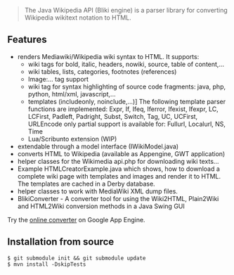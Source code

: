 
> The Java Wikipedia API (Bliki engine)
> is a parser library for converting
> Wikipedia wikitext notation to HTML.

## Features

  * renders Mediawiki/Wikipedia wiki syntax to HTML. It supports:
     * wiki tags for bold, italic, headers, nowiki, source, table of content,...
     * wiki tables, lists, categories, footnotes (references)
     * Image:... tag support
     * wiki <source> tag for syntax highlighting of source code fragments:
        java, php, python, html/xml, javascript,...
     * templates (includeonly, noinclude,...)]
        The following template parser functions are implemented:
        Expr, If, Ifeq, Iferror, Ifexist, Ifexpr, LC, LCFirst, Padleft,
        Padright, Subst, Switch, Tag, UC, UCFirst, URLEncode
        only partial support is available for: Fullurl, Localurl, NS, Time
     * Lua/Scribunto extension (WIP)
  * extendable through a model interface (IWikiModel.java)
  * converts HTML to Wikipedia (available as Appengine, GWT application)
  * helper classes for the Wikimedia api.php for downloading wiki texts...
  * Example HTMLCreatorExample.java which shows, how to download a complete
    wiki page with templates and images and render it to HTML.
    The templates are cached in a Derby database.
  * helper classes to work with MediaWiki XML dump files.
  * BlikiConverter - A converter tool for using the Wiki2HTML, Plain2Wiki and
    HTML2Wiki conversion methods in a Java Swing GUI

Try the [online converter][] on Google App Engine.

## Installation from source

	$ git submodule init && git submodule update
	$ mvn install -DskipTests

[online converter]: http://w-i-k-i.appspot.com/
